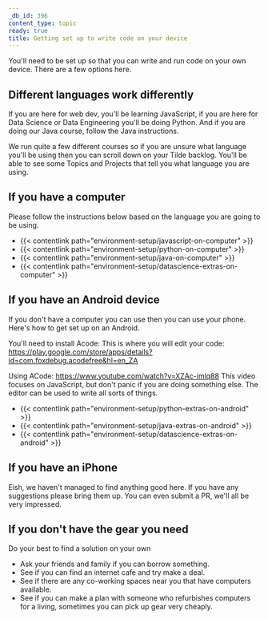 ```yaml
---
_db_id: 396
content_type: topic
ready: true
title: Getting set up to write code on your device
---
```


You'll need to be set up so that you can write and run code on your own device. There are a few options here.

## Different languages work differently

If you are here for web dev, you'll be learning JavaScript, if you are here for Data Science or Data Engineering you'll be doing Python. And if you are doing our Java course, follow the Java instructions.

We run quite a few different courses so if you are unsure what language you'll be using then you can scroll down on your Tilde backlog. You'll be able to see some Topics and Projects that tell you what language you are using.

## If you have a computer

Please follow the instructions below based on the language you are going to be using.

- {{< contentlink path="environment-setup/javascript-on-computer" >}}
- {{< contentlink path="environment-setup/python-on-computer" >}}
- {{< contentlink path="environment-setup/java-on-computer" >}}
- {{< contentlink path="environment-setup/datascience-extras-on-computer" >}}

## If you have an Android device

If you don't have a computer you can use then you can use your phone. Here's how to get set up on an Android.

You'll need to install Acode: This is where you will edit your code: https://play.google.com/store/apps/details?id=com.foxdebug.acodefree&hl=en_ZA

Using ACode: https://www.youtube.com/watch?v=XZAc-imlq88 This video focuses on JavaScript, but don't panic if you are doing something else. The editor can be used to write all sorts of things.

- {{< contentlink path="environment-setup/python-extras-on-android" >}}
- {{< contentlink path="environment-setup/java-extras-on-android" >}}
- {{< contentlink path="environment-setup/datascience-extras-on-android" >}}

## If you have an iPhone

Eish, we haven't managed to find anything good here. If you have any suggestions please bring them up. You can even submit a PR, we'll all be very impressed.

## If you don't have the gear you need

Do your best to find a solution on your own

- Ask your friends and family if you can borrow something.
- See if you can find an internet cafe and try make a deal.
- See if there are any co-working spaces near you that have computers available.
- See if you can make a plan with someone who refurbishes computers for a living, sometimes you can pick up gear very cheaply.
